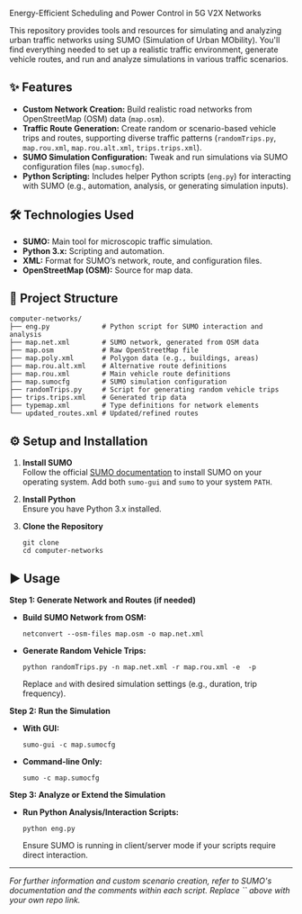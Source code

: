 

Energy-Efficient Scheduling and Power Control in 5G V2X Networks

This repository provides tools and resources for simulating and analyzing urban traffic networks using SUMO (Simulation of Urban MObility). You'll find everything needed to set up a realistic traffic environment, generate vehicle routes, and run and analyze simulations in various traffic scenarios.

## ✨ Features

- **Custom Network Creation:** Build realistic road networks from OpenStreetMap (OSM) data (`map.osm`).
- **Traffic Route Generation:** Create random or scenario-based vehicle trips and routes, supporting diverse traffic patterns (`randomTrips.py`, `map.rou.xml`, `map.rou.alt.xml`, `trips.trips.xml`).
- **SUMO Simulation Configuration:** Tweak and run simulations via SUMO configuration files (`map.sumocfg`).
- **Python Scripting:** Includes helper Python scripts (`eng.py`) for interacting with SUMO (e.g., automation, analysis, or generating simulation inputs).

## 🛠️ Technologies Used

- **SUMO:** Main tool for microscopic traffic simulation.
- **Python 3.x:** Scripting and automation.
- **XML:** Format for SUMO’s network, route, and configuration files.
- **OpenStreetMap (OSM):** Source for map data.

## 📁 Project Structure

```
computer-networks/
├── eng.py             # Python script for SUMO interaction and analysis
├── map.net.xml        # SUMO network, generated from OSM data
├── map.osm            # Raw OpenStreetMap file
├── map.poly.xml       # Polygon data (e.g., buildings, areas)
├── map.rou.alt.xml    # Alternative route definitions
├── map.rou.xml        # Main vehicle route definitions
├── map.sumocfg        # SUMO simulation configuration
├── randomTrips.py     # Script for generating random vehicle trips
├── trips.trips.xml    # Generated trip data
├── typemap.xml        # Type definitions for network elements
└── updated_routes.xml # Updated/refined routes
```

## ⚙️ Setup and Installation

1. **Install SUMO**  
   Follow the official [SUMO documentation](https://sumo.dlr.de/docs/Installing.html) to install SUMO on your operating system. Add both `sumo-gui` and `sumo` to your system `PATH`.

2. **Install Python**  
   Ensure you have Python 3.x installed.

3. **Clone the Repository**
   ```
   git clone 
   cd computer-networks
   ```

## ▶️ Usage

**Step 1: Generate Network and Routes (if needed)**

- **Build SUMO Network from OSM:**
  ```
  netconvert --osm-files map.osm -o map.net.xml
  ```

- **Generate Random Vehicle Trips:**
  ```
  python randomTrips.py -n map.net.xml -r map.rou.xml -e  -p 
  ```
  Replace `` and `` with desired simulation settings (e.g., duration, trip frequency).

**Step 2: Run the Simulation**

- **With GUI:**
  ```
  sumo-gui -c map.sumocfg
  ```
- **Command-line Only:**
  ```
  sumo -c map.sumocfg
  ```

**Step 3: Analyze or Extend the Simulation**

- **Run Python Analysis/Interaction Scripts:**
  ```
  python eng.py
  ```
  Ensure SUMO is running in client/server mode if your scripts require direct interaction.

---

*For further information and custom scenario creation, refer to SUMO's documentation and the comments within each script. Replace `` above with your own repo link.*
```

